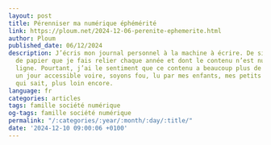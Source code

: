 ```yaml
---
layout: post
title: Pérenniser ma numérique éphémérité
link: https://ploum.net/2024-12-06-perenite-ephemerite.html
author: Ploum
published_date: 06/12/2024
description: J’écris mon journal personnel à la machine à écrire. De simples feuilles
  de papier que je fais relier chaque année et dont le contenu n’est nulle part en
  ligne. Pourtant, j’ai le sentiment que ce contenu a beaucoup plus de chances d’être
  un jour accessible voire, soyons fou, lu par mes enfants, mes petits enfants et,
  qui sait, plus loin encore.
language: fr
categories: articles
tags: famille société numérique
og-tags: famille société numérique
permalink: "/:categories/:year/:month/:day/:title/"
date: '2024-12-10 09:00:06 +0100'
---
```

